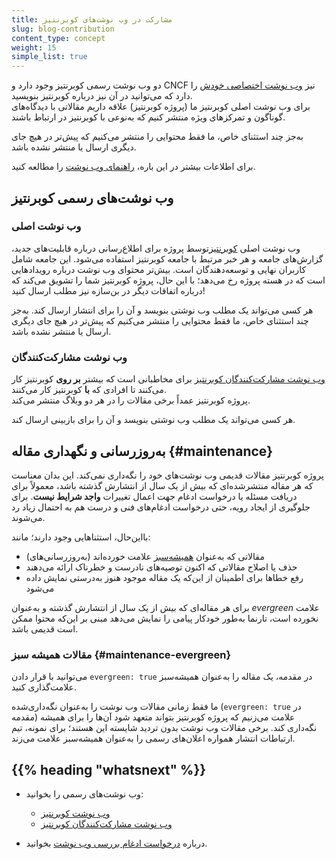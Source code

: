 ```yaml
---
title: مشارکت در وب نوشت‌های کوبرنتیز
slug: blog-contribution
content_type: concept
weight: 15
simple_list: true
---
```


<!-- overview -->

دو وب نوشت رسمی کوبرنتیز وجود دارد و CNCF نیز [وب نوشت اختصاصی خودش](https://www.cncf.io/blog/) را دارد که می‌توانید در آن نیز درباره کوبرنتیز بنویسید.  
برای وب نوشت اصلی کوبرنتیز ما (پروژه کوبرنتیز) علاقه داریم مقالاتی با دیدگاه‌های گوناگون و تمرکزهای ویژه منتشر کنیم که به‌نوعی با کوبرنتیز در ارتباط باشند.

به‌جز چند استثنای خاص، ما فقط محتوایی را منتشر می‌کنیم که پیش‌تر در هیچ جای دیگری ارسال یا منتشر نشده باشد.

برای اطلاعات بیشتر در این باره، [راهنمای وب نوشت](/docs/contribute/blog/guidelines/#what-we-publish) را مطالعه کنید.

## وب نوشت‌های رسمی کوبرنتیز

### وب نوشت اصلی

وب نوشت اصلی [کوبرنتیز](/blog/)توسط پروژه برای اطلاع‌رسانی درباره قابلیت‌های جدید، گزارش‌های جامعه و هر خبر مرتبط با جامعه کوبرنتیز استفاده می‌شود. این جامعه شامل کاربران نهایی و توسعه‌دهندگان است. بیش‌تر محتوای وب نوشت درباره رویدادهایی است که در هسته پروژه رخ می‌دهد؛ با این حال، پروژه کوبرنتیز شما را تشویق می‌کند که درباره اتفاقات دیگر در بن‌سازه نیز مطلب ارسال کنید!

هر کسی می‌تواند یک مطلب وب نوشتی بنویسد و آن را برای انتشار ارسال کند. به‌جز چند استثنای خاص، ما فقط محتوایی را منتشر می‌کنیم که پیش‌تر در هیچ جای دیگری ارسال یا منتشر نشده باشد.

### وب نوشت مشارکت‌کنندگان

[وب نوشت مشارکت‌کنندگان کوبرنتیز](https://k8s.dev/blog/) برای مخاطبانی است که بیشتر **بر روی** کوبرنتیز کار می‌کنند تا افرادی که **با** کوبرنتیز کار می‌کنند.  
پروژه کوبرنتیز عمداً برخی مقالات را در هر دو وبلاگ منتشر می‌کند.

هر کسی می‌تواند یک مطلب وب نوشتی بنویسد و آن را برای بازبینی ارسال کند.

## به‌روزرسانی و نگهداری مقاله {#maintenance}

پروژه کوبرنتیز مقالات قدیمی وب نوشت‌های خود را نگه‌داری نمی‌کند. این بدان معناست که هر
مقاله منتشرشده‌ای که بیش از یک سال از انتشارش گذشته باشد، معمولاً برای دریافت مسئله
یا درخواست ادغام جهت اعمال تغییرات **واجد شرایط نیست**. برای جلوگیری از ایجاد رویه، حتی
درخواست ادغام‌های فنی و درست هم به احتمال زیاد رد می‌شوند.

بااین‌حال، استثناهایی وجود دارند؛ مانند:

* (به‌روزرسانی‌های) مقالاتی که به‌عنوان [همیشه‌سبز](#maintenance-evergreen) علامت خورده‌اند
* حذف یا اصلاح مقالاتی که اکنون توصیه‌های نادرست و خطرناک ارائه می‌دهند
* رفع خطاها برای اطمینان از این‌که یک مقاله موجود هنوز به‌درستی نمایش داده می‌شود

برای هر مقاله‌ای که بیش از یک سال از انتشارش گذشته و به‌عنوان _evergreen_ علامت نخورده
است، تارنما به‌طور خودکار پیامی را نمایش می‌دهد مبنی بر این‌که محتوا ممکن است قدیمی باشد.

### مقالات همیشه سبز {#maintenance-evergreen}

می‌توانید با قرار دادن `evergreen: true` در مقدمه، یک مقاله را به‌عنوان همیشه‌سبز علامت‌گذاری کنید.

ما فقط زمانی مقالات وب نوشت را به‌عنوان نگه‌داری‌شده (`evergreen: true` در مقدمه) علامت می‌زنیم که پروژه کوبرنتیز بتواند متعهد شود آن‌ها را برای همیشه نگه‌داری کند. برخی مقالات وب نوشت بدون تردید شایسته این هستند؛ برای نمونه، تیم ارتباطات انتشار همواره اعلان‌های رسمی را به‌عنوان همیشه‌سبز علامت می‌زند.

## {{% heading "whatsnext" %}}

* وب نوشت‌های رسمی را بخوانید:
  * [وب نوشت کوبرنتیز](/blog/)
  * [وب نوشت مشارکت‌کنندگان کوبرنتیز](https://k8s.dev/blog/)

* درباره [درخواست ادغام بررسی وب نوشت](/docs/contribute/review/reviewing-prs/#blog) بخوانید.

